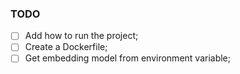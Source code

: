 ### TODO

- [ ] Add how to run the project;
- [ ] Create a Dockerfile;
- [ ] Get embedding model from environment variable;
